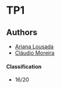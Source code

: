 # TP1

## Authors
 * [Ariana Lousada](https://github.com/AITK42)
 * [Cláudio Moreira](https://github.com/201709211)

#### Classification
 * 16/20 
